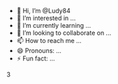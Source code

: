 - 👋 Hi, I’m @Ludy84
- 👀 I’m interested in ...
- 🌱 I’m currently learning ...
- 💞️ I’m looking to collaborate on ...
- 📫 How to reach me ...
- 😄 Pronouns: ...
- ⚡ Fun fact: ...

<!---
Ludy84/Ludy84 is a ✨ special ✨ repository because its `README.md` (this file) appears on your GitHub profile.
You can click the Preview link to take a look at your changes.
--->3
